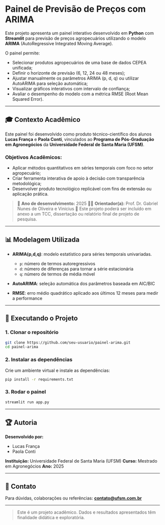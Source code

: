 # Painel de Previsão de Preços com ARIMA

Este projeto apresenta um painel interativo desenvolvido em **Python** com **Streamlit** para previsão de preços agropecuários utilizando o modelo **ARIMA** (AutoRegressive Integrated Moving Average).

O painel permite:

* Selecionar produtos agropecuários de uma base de dados CEPEA unificada;
* Definir o horizonte de previsão (6, 12, 24 ou 48 meses);
* Ajustar manualmente os parâmetros ARIMA (p, d, q) ou utilizar AutoARIMA para seleção automática;
* Visualizar gráficos interativos com intervalo de confiança;
* Avaliar o desempenho do modelo com a métrica RMSE (Root Mean Squared Error).

---

## 🎓 Contexto Acadêmico

Este painel foi desenvolvido como produto técnico-científico dos alunos **Lucas França** e **Paola Conti**, vinculados ao **Programa de Pós-Graduação em Agronegócios** da **Universidade Federal de Santa Maria (UFSM)**.

### Objetivos Acadêmicos:

* Aplicar métodos quantitativos em séries temporais com foco no setor agropecuário;
* Criar ferramenta interativa de apoio à decisão com transparência metodológica;
* Desenvolver produto tecnológico replicável com fins de extensão ou aplicação prática.

> 📅 **Ano de desenvolvimento:** 2025
> 👩‍🎓 **Orientador(a):** Prof. Dr. Gabriel Nunes de Oliveira e Vinicius 
> 📄 Este projeto poderá ser incluído em anexo a um TCC, dissertação ou relatório final de projeto de pesquisa.

---

## 📊 Modelagem Utilizada

* **ARIMA(p,d,q)**: modelo estatístico para séries temporais univariadas.

  * `p`: número de termos autoregressivos
  * `d`: número de diferenças para tornar a série estacionária
  * `q`: número de termos de média móvel
* **AutoARIMA**: seleção automática dos parâmetros baseada em AIC/BIC
* **RMSE**: erro médio quadrático aplicado aos últimos 12 meses para medir a performance

---

## 🚀 Executando o Projeto

### 1. Clonar o repositório

```bash
git clone https://github.com/seu-usuario/painel-arima.git
cd painel-arima
```

### 2. Instalar as dependências

Crie um ambiente virtual e instale as dependências:

```bash
pip install -r requirements.txt
```

### 3. Rodar o painel

```bash
streamlit run app.py
```

---

## 🏆 Autoria

**Desenvolvido por:**

* Lucas França
* Paola Conti

**Instituição:** Universidade Federal de Santa Maria (UFSM)
**Curso:** Mestrado em Agronegócios
**Ano:** 2025

---

## 💌 Contato

Para dúvidas, colaborações ou referências:
**[contato@ufsm.com.br](mailto:contato@ufsm.com.br)**

---

> Este é um projeto acadêmico. Dados e resultados apresentados têm finalidade didática e exploratória.
